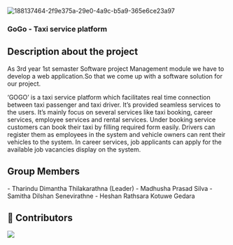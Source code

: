 ![188137464-2f9e375a-29e0-4a9c-b5a9-365e6ce23a97](https://user-images.githubusercontent.com/88552872/188137973-be52df68-7dd0-45be-b78b-38f8fa4f31bb.png)

<h3 align="left"> GoGo - Taxi service platform</h3>

<h2 align="left">Description about the project</h2>

As 3rd year 1st semaster Software project Management module we have to develop a web application.So that we come up with a software solution for our project.

‘GOGO’ is a taxi service platform which facilitates real time connection between taxi passenger and taxi driver. It’s provided seamless services to the users. It’s mainly focus on several services like taxi booking, career services, employee services and rental services. Under booking service customers can book their taxi by filling required form easily. Drivers can register them as employees in the system and vehicle owners can rent their vehicles to the system. In career services, job applicants can apply for the available job vacancies display on the system.
 
 <h2 align="left">Group Members</h2>
 - Tharindu Dimantha Thilakarathna (Leader)
 - Madhusha Prasad Silva
 - Samitha Dilshan Senevirathne
 - Heshan Rathsara Kotuwe Gedara
 
 ## 🌱 Contributors </br>

<a href="https://github.com/Black-Clovers/GOGO-APP/graphs/contributors">
  <img src="https://contrib.rocks/image?repo=Black-Clovers/GOGO-APP" />
</a>
</br>

 
